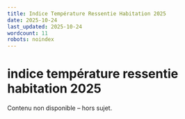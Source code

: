 ```yaml
---
title: Indice Température Ressentie Habitation 2025
date: 2025-10-24
last_updated: 2025-10-24
wordcount: 11
robots: noindex
---
```


# indice température ressentie habitation 2025

Contenu non disponible – hors sujet.
